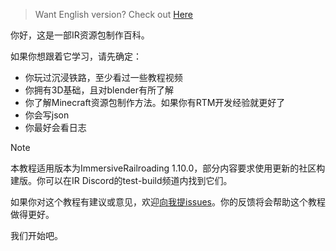 > Want English version? Check out [Here](https://goldenfield192.github.io/en/#)

你好，这是一部IR资源包制作百科。

如果你想跟着它学习，请先确定：
- 你玩过沉浸铁路，至少看过一些教程视频
- 你拥有3D基础，且对blender有所了解
- 你了解Minecraft资源包制作方法。如果你有RTM开发经验就更好了
- 你会写json
- 你最好会看日志


> [!NOTE]
> 本教程适用版本为ImmersiveRailroading 1.10.0，部分内容要求使用更新的社区构建版。你可以在IR Discord的test-build频道内找到它们。


如果你对这个教程有建议或意见，欢迎[向我提issues](https://github.com/Goldenfield192/Goldenfield192.github.io/issues)。你的反馈将会帮助这个教程做得更好。


我们开始吧。